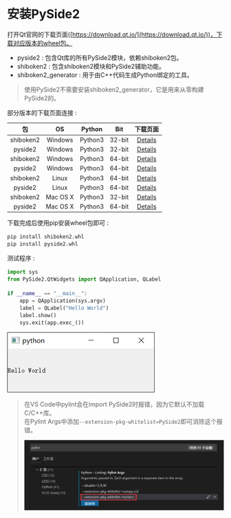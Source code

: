 # 安装PySide2
打开Qt官网的下载页面([https://download.qt.io/](https://download.qt.io/))，下载对应版本的wheel包。  

* pyside2 : 包含Qt库的所有PySide2模块，依赖shiboken2包。
* shiboken2 : 包含shiboken2模块和PySide2辅助功能。
* shiboken2_generator : 用于由C++代码生成Python绑定的工具。

> 使用PySide2不需要安装shiboken2_generator，它是用来从零构建PySide2的。

部分版本的下载页面连接 :  

|包|OS|Python|Bit| 下载页面 |
|:-:|:-:|:-:|:-:|:-:|
|shiboken2|Windows|Python3|32-bit|[Details](https://download.qt.io/snapshots/ci/pyside/5.12/latest/pyside2/shiboken2-5.12.5a1.dev1566934103-5.12.5-cp35.cp36.cp37-none-win32.whl.mirrorlist)|
|pyside2|Windows|Python3|32-bit|[Details](https://download.qt.io/snapshots/ci/pyside/5.12/latest/pyside2/PySide2-5.12.5a1.dev1566934103-5.12.5-cp35.cp36.cp37-none-win32.whl.mirrorlist)|
|shiboken2|Windows|Python3|64-bit|[Details](https://download.qt.io/snapshots/ci/pyside/5.12/latest/pyside2/shiboken2-5.12.5a1.dev1566934103-5.12.5-cp35.cp36.cp37-none-win_amd64.whl.mirrorlist)|
|pyside2|Windows|Python3|64-bit|[Details](https://download.qt.io/snapshots/ci/pyside/5.12/latest/pyside2/PySide2-5.12.5a1.dev1566934103-5.12.5-cp35.cp36.cp37-none-win_amd64.whl.mirrorlist)|
|shiboken2|Linux|Python3|64-bit|[Details](https://download.qt.io/snapshots/ci/pyside/5.12/latest/pyside2/shiboken2-5.12.5a1.dev1566934103-5.12.5-cp35.cp36.cp37-abi3-manylinux1_x86_64.whl.mirrorlist)|
|pyside2|Linux|Python3|64-bit|[Details](https://download.qt.io/snapshots/ci/pyside/5.12/latest/pyside2/PySide2-5.12.5a1.dev1566934103-5.12.5-cp35.cp36.cp37-abi3-manylinux1_x86_64.whl.mirrorlist)|
|shiboken2|Mac OS X|Python3|32-bit|[Details](https://download.qt.io/snapshots/ci/pyside/5.12/latest/pyside2/shiboken2-5.12.5a1.dev1566934103-5.12.5-cp35.cp36.cp37-abi3-macosx_10_12_intel.whl.mirrorlist)|
|pyside2|Mac OS X|Python3|64-bit|[Details](https://download.qt.io/snapshots/ci/pyside/5.12/latest/pyside2/PySide2-5.12.5a1.dev1566934103-5.12.5-cp35.cp36.cp37-abi3-macosx_10_12_intel.whl.mirrorlist)|

下载完成后使用pip安装wheel包即可 :  
```bash
pip install shiboken2.whl
pip install pyside2.whl
```

测试程序 : 
```Python
import sys
from PySide2.QtWidgets import QApplication, QLabel
                                                     
if __name__ == "__main__":
    app = QApplication(sys.argv)
    label = QLabel("Hello World")
    label.show()
    sys.exit(app.exec_())
```
![运行结果](../image/00.install_pyside2/hello_world.png)

> 在VS Code中pylint会在import PySide2时报错，因为它默认不加载C/C++库。  
> 在Pylint Args中添加`--extension-pkg-whitelist=PySide2`即可消除这个报错。
>
>![白名单配置](../image/00.install_pyside2/whitelist-pyside2.png)